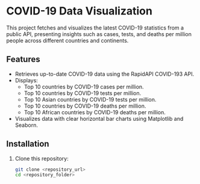 # COVID-19 Data Visualization

This project fetches and visualizes the latest COVID-19 statistics from a public API, presenting insights such as cases, tests, and deaths per million people across different countries and continents.

## Features

- Retrieves up-to-date COVID-19 data using the RapidAPI COVID-193 API.
- Displays:
  - Top 10 countries by COVID-19 cases per million.
  - Top 10 countries by COVID-19 tests per million.
  - Top 10 Asian countries by COVID-19 tests per million.
  - Top 10 countries by COVID-19 deaths per million.
  - Top 10 African countries by COVID-19 deaths per million.
- Visualizes data with clear horizontal bar charts using Matplotlib and Seaborn.

## Installation

1. Clone this repository:
   ```bash
   git clone <repository_url>
   cd <repository_folder>
